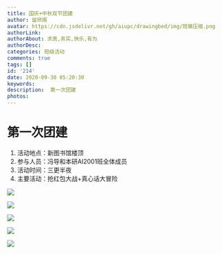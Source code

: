 ```yaml
---
title: 国庆+中秋双节团建
author: 留欣阁
avatar: https://cdn.jsdelivr.net/gh/aiupc/drawingbed/img/班徽压缩.png
authorLink: 
authorAbout: 求真,务实,快乐,有为
authorDesc: 
categories: 班级活动
comments: true
tags: []
id: '214'
date: 2020-09-30 05:20:30
keywords:
description:  第一次团建
photos: 
---
```


# 第一次团建

1.  活动地点：新图书馆楼顶
2.  参与人员：冯导和本研AI2001班全体成员
3.  活动时间：三更半夜
4.  主要活动：抢红包大战+真心话大冒险

![](https://cdn.jsdelivr.net/gh/aiupc/drawingbed/img/Thumb640757809621-4c79ab69-20b8-3a26-9462-256cb2efa555-300x225.jpg)

![](https://cdn.jsdelivr.net/gh/aiupc/drawingbed/img/42bb0f5a6eeb9334-300x225.jpg)

![](https://cdn.jsdelivr.net/gh/aiupc/drawingbed/img/c20b899102d7b08-300x225.jpg)

![](https://www.aiupc.xyz/wp-content/uploads/2020/10/IMG_20200930_193101-300x225.jpg)

![](https://cdn.jsdelivr.net/gh/aiupc/drawingbed/img/IMG_20200930_193055-300x225.jpg)